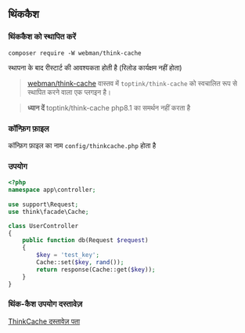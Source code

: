 ## थिंककैश

### थिंककैश को स्थापित करें  
`composer require -W webman/think-cache`

स्थापना के बाद रीस्टार्ट की आवश्यकता होती है (रिलोड कार्यक्षम नहीं होता)

> [webman/think-cache](https://www.workerman.net/plugin/15) वास्तव में `toptink/think-cache` को स्वचालित रूप से स्थापित करने वाला एक प्लगइन है।

> **ध्यान दें**
> toptink/think-cache php8.1 का समर्थन नहीं करता है

### कॉन्फ़िग फ़ाइल

कॉन्फ़िग फ़ाइल का नाम `config/thinkcache.php` होता है

### उपयोग

  ```php
  <?php
  namespace app\controller;
    
  use support\Request;
  use think\facade\Cache;
  
  class UserController
  {
      public function db(Request $request)
      {
          $key = 'test_key';
          Cache::set($key, rand());
          return response(Cache::get($key));
      }
  }
  ```

### थिंक-कैश उपयोग दस्तावेज़

[ThinkCache दस्तावेज़ पता](https://github.com/top-think/think-cache)
